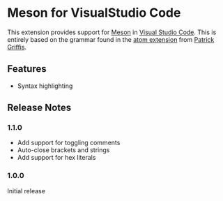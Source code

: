 # Meson for VisualStudio Code

This extension provides support for [Meson](http://mesonbuild.com/) in [Visual Studio Code](https://code.visualstudio.com/).
This is entirely based on the grammar found in the [atom extension](https://github.com/TingPing/language-meson) from [Patrick Griffis](https://github.com/TingPing).

## Features

* Syntax highlighting

## Release Notes

### 1.1.0

- Add support for toggling comments
- Auto-close brackets and strings
- Add support for hex literals


### 1.0.0

Initial release